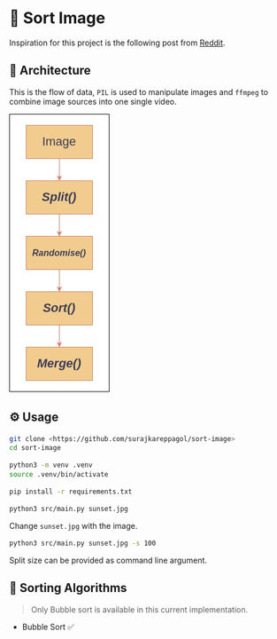 # 📶 Sort Image

Inspiration for this project is the following post from [Reddit](https://www.reddit.com/r/ProgrammerHumor/comments/cyrlvp/learn_sorting_algorithm_with_kronk/).

## 👷 Architecture

This is the flow of data, `PIL` is used to manipulate images and `ffmpeg` to
combine image sources into one single video.

!["Architecture"](./docs/images/architecture.jpg)

## ⚙️ Usage

```sh
git clone <https://github.com/surajkareppagol/sort-image>
cd sort-image
```

```sh
python3 -m venv .venv
source .venv/bin/activate
```

```sh
pip install -r requirements.txt
```

```sh
python3 src/main.py sunset.jpg
```

Change `sunset.jpg` with the image.

```sh
python3 src/main.py sunset.jpg -s 100
```

Split size can be provided as command line argument.

## 📶 Sorting Algorithms

> Only Bubble sort is available in this current implementation.

- Bubble Sort ✅
